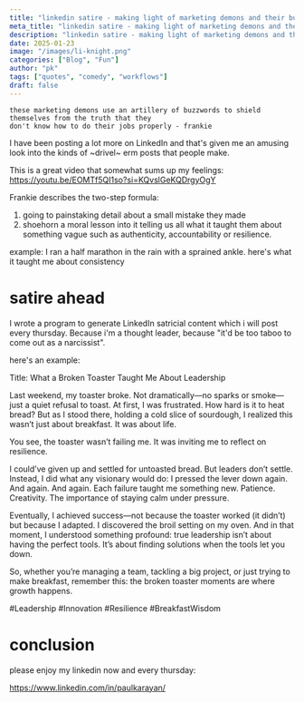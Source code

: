 ```yaml
---
title: "linkedin satire - making light of marketing demons and their buzzwords"
meta_title: "linkedin satire - making light of marketing demons and their buzzwords"
description: "linkedin satire - making light of marketing demons and their buzzwords"
date: 2025-01-23
image: "/images/li-knight.png"
categories: ["Blog", "Fun"]
author: "pk"
tags: ["quotes", "comedy", "workflows"]
draft: false
---
```


```
these marketing demons use an artillery of buzzwords to shield themselves from the truth that they
don't know how to do their jobs properly - frankie
```

I have been posting a lot more on LinkedIn and that's given me an amusing look into the kinds
of ~drivel~ erm posts that people make. 

This is a great video that somewhat sums up my feelings:
https://youtu.be/EOMTf5QI1so?si=KQvslGeKQDrgyOgY

Frankie describes the two-step formula:

1. going to painstaking detail about a small mistake they made
2. shoehorn a moral lesson into it telling us all what it taught them about something vague such as authenticity, 
accountability or resilience.

example: I ran a half marathon in the rain with a sprained ankle. here's what it taught me about consistency

# satire ahead

I wrote a program to generate LinkedIn satricial content which i will post every thursday.
Because i'm a thought leader, because "it'd be too taboo to come out as a narcissist".

here's an example:

Title: What a Broken Toaster Taught Me About Leadership

Last weekend, my toaster broke. Not dramatically—no sparks or smoke—just a quiet refusal to toast. At first, I was frustrated. How hard is it to heat bread? But as I stood there, holding a cold slice of sourdough, I realized this wasn’t just about breakfast. It was about life.

You see, the toaster wasn’t failing me. It was inviting me to reflect on resilience.

I could’ve given up and settled for untoasted bread. But leaders don’t settle. Instead, I did what any visionary would do: I pressed the lever down again. And again. And again. Each failure taught me something new. Patience. Creativity. The importance of staying calm under pressure.

Eventually, I achieved success—not because the toaster worked (it didn’t) but because I adapted. I discovered the broil setting on my oven. And in that moment, I understood something profound: true leadership isn’t about having the perfect tools. It’s about finding solutions when the tools let you down.

So, whether you’re managing a team, tackling a big project, or just trying to make breakfast, remember this: the broken toaster moments are where growth happens.

#Leadership #Innovation #Resilience #BreakfastWisdom


# conclusion

please enjoy my linkedin now and every thursday:

https://www.linkedin.com/in/paulkarayan/
